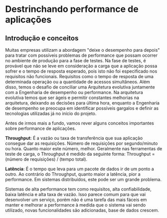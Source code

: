 # Destrinchando performance de aplicações

## Introdução e conceitos

Muitas empresas utilizam a abordagem "deixe o desempenho para depois" para tratar com possíveis problemas de performance que possam ocorrer no ambiente de produção para a fase de testes. Na fase de testes, é provável que não se leve em consideração a carga que a aplicação possa sofrer e o tempo de resposta esperado, pois isto não foi especificado nos requisitos não funcionais. Requisitos como o tempo de resposta de uma determinada operação ou a quantidade de acessos simultâneos. Além disso, temos o desafio de conciliar uma Arquitetura evolutiva juntamente com a Engenharia de desempenho ou performance. Na arquitetura evolutiva temos que ser ágeis e permitir constantes melhorias na arquitetura, deixando as decisões para última hora, enquanto a Engenharia de desempenho se preocupa em identificar possíveis gargalos e definir as tecnologias utilizadas já no início do projeto.

Antes de irmos mais a fundo, vamos rever alguns conceitos importantes sobre performance de aplicações.

**Throughput**: É a vazão ou taxa de transferência que sua aplicação consegue dar as requisições. Número de requisições por segundo/minuto ou hora. Quanto maior este número, melhor. Geralmente nas ferramentas de teste de carga, o Throughput é medido da seguinte forma: Throughput = (número de requisições) / (tempo total).

**Latência**:  É o tempo que leva para um pacote de dados ir de um ponto a outro. Ao contrário do Throughput, quanto maior a latência, pior a performance. Em sistemas distribuídos, este pode ser um grande problema.

Sistemas de alta performance tem como requisitos, alta confiabilidade, baixa latência e alta taxa de vazão. Isso parece comum para que vai desenvolver um serviço, porém não é uma tarefa das mais fáceis em manter e melhorar a performance à medida que o sistema vai sendo utilizado, novas funcionalidades são adicionadas, base de dados crescem.

